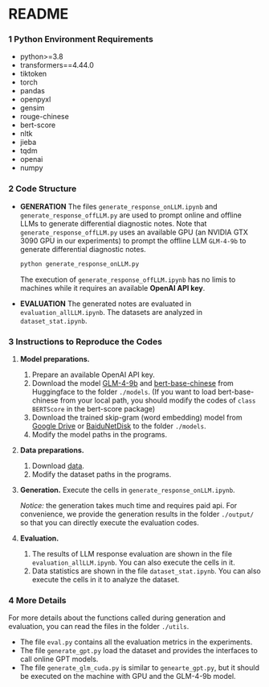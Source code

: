 # README

### 1 Python Environment Requirements

- python>=3.8
- transformers==4.44.0
- tiktoken
- torch
- pandas
- openpyxl
- gensim
- rouge-chinese
- bert-score
- nltk
- jieba
- tqdm
- openai
-  numpy

### 2 Code Structure

- **GENERATION** The files `generate_response_onLLM.ipynb` and `generate_response_offLLM.py` are used to prompt online and offline LLMs to generate differential diagnostic notes. Note that `generate_response_offLLM.py` uses an available GPU (an NVIDIA GTX 3090 GPU in our experiments) to prompt the offline LLM `GLM-4-9b` to generate differential diagnostic notes.

  ~~~bash
  python generate_response_onLLM.py
  ~~~

  The execution of `generate_response_offLLM.ipynb` has no limis to machines while it requires an available **OpenAI API key**.

- **EVALUATION** The generated notes are evaluated in `evaluation_allLLM.ipynb`. The datasets are analyzed in `dataset_stat.ipynb`.

### 3 Instructions to Reproduce the Codes

1. **Model preparations.**

   1. Prepare an available OpenAI API key.
   2. Download the model [GLM-4-9b](https://huggingface.co/THUDM/glm-4-9b) and [bert-base-chinese](https://huggingface.co/google-bert/bert-base-chinese) from Huggingface to the folder `./models`.  (If you want to load bert-base-chinese from your local path, you should modify the codes of `class BERTScore` in the bert-score package)
   3. Download the trained skip-gram (word embedding) model from [Google Drive](https://drive.google.com/drive/folders/1GnMyB1gxei_0ZZnhPND0wTnbhoT2g6nQ?usp=sharing) or [BaiduNetDisk](https://pan.baidu.com/s/1P0OpYROFtJsNRYi0n_8MNA?pwd=cpbj) to the folder `./models`. 
   4. Modify the model paths in the programs.

2. **Data preparations.**

   1. Download [data]( https://dx.doi.org/10.21227/1t6e-rd05).
   2. Modify the dataset paths in the programs.

3. **Generation.** Execute the cells in `generate_response_onLLM.ipynb`.

   *Notice:* the generation takes much time and requires paid api. For convenience, we provide the generation results in the folder `./output/` so that you can directly execute the evaluation codes.

4. **Evaluation.**

   1. The results of LLM response evaluation are shown in the file `evaluation_allLLM.ipynb`. You can also execute the cells in it.
   2. Data statistics are shown in the file `dataset_stat.ipynb`. You can also execute the cells in it to analyze the dataset.



### 4 More Details

For more details about the functions called during generation and evaluation, you can read the files in the folder `./utils`. 

- The file `eval.py` contains all the evaluation metrics in the experiments.
- The file `generate_gpt.py` load the dataset and provides the interfaces to call online GPT models.
- The file `generate_glm_cuda.py` is similar to `genearte_gpt.py`, but it should be executed on the machine with GPU and the GLM-4-9b model.
